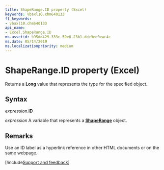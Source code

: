 ```yaml
---
title: ShapeRange.ID property (Excel)
keywords: vbaxl10.chm640133
f1_keywords:
- vbaxl10.chm640133
api_name:
- Excel.ShapeRange.ID
ms.assetid: b95dd429-333c-59e6-23b1-dde9ee0eac4c
ms.date: 05/14/2019
ms.localizationpriority: medium
---
```



# ShapeRange.ID property (Excel)

Returns a **Long** value that represents the type for the specified object.


## Syntax

_expression_.**ID**

_expression_ A variable that represents a **[ShapeRange](Excel.shaperange.md)** object.


## Remarks

Use an ID label as a hyperlink reference in other HTML documents or on the same webpage.




[!include[Support and feedback](~/includes/feedback-boilerplate.md)]